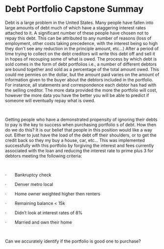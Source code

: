 Debt Portfolio Capstone Summay
==============================

Debt is a large problem in the United States. Many people have fallen into large
amounts of debt much of which have a staggering interest rates attached to it. A
significant number of these people have chosen not to repay this debt. This can
be attributed to any number of reasons (loss of employment, other costs taking
precedence, with the interest being so high they don't see any reduction in the
principle amount, etc…) After a period of time trying to collect on the debt
creditors will write this debt off and sell it in hopes of recouping some of
what is owed. The process by which debt is sold comes in the form of debt
portfolios i.e., a number of different debtors are bound together and sold as a
percentage of the total amount owed. This could me pennies on the dollar, but
the amount paid varies on the amount of information given to the buyer about the
debtors included in the portfolio. For instance, all statements and
correspondence each debtor has had with the selling creditor. The more data
provided the more the portfolio will cost, however the more data you have the
better you will be able to predict if someone will eventually repay what is
owed.

 

Getting people who have a demonstrated propensity of ignoring their debts to pay
is the key to success when purchasing portfolio s of debt. How then do we do
this? It is our belief that people in this position would like a way out. Either
to just have the load of the debt off their shoulders, or to get the credit back
so they my buy a house, car, etc… This was implemented successfully with this
portfolio by forgiving the interest and fees currently associated with the loan
and reducing the interest rate to prime plus 3 for debtors meeting the following
criteria:

 

·       Bankruptcy check

·       Denver metro local

·       Home owner weighted higher then renters

·       Remaining balance \< 15k

·       Didn’t look at interest rates of 8%

·       Married and own their home

 

Can we accurately identify if the portfolio is good one to purchase?
